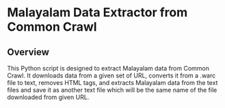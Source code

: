 # Malayalam Data Extractor from Common Crawl

## Overview

This Python script is designed to extract Malayalam data from Common Crawl. It downloads data from a given set of URL, converts it from a .warc file to text, removes HTML tags, and extracts Malayalam data from the text files and save it as another text file which will be the same name of the file downloaded from given URL.
